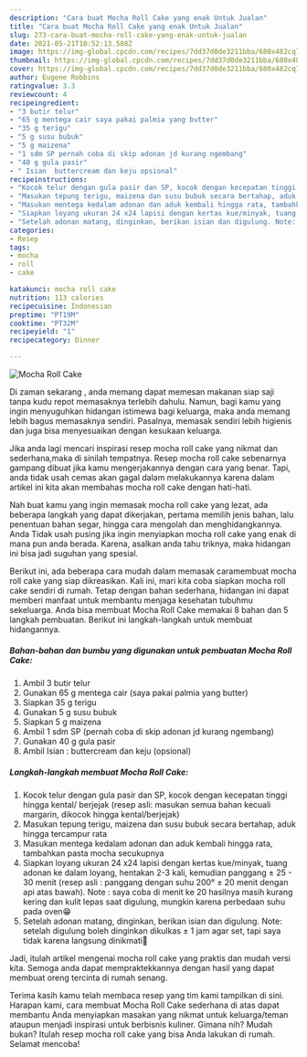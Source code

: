 ```yaml
---
description: "Cara buat Mocha Roll Cake yang enak Untuk Jualan"
title: "Cara buat Mocha Roll Cake yang enak Untuk Jualan"
slug: 273-cara-buat-mocha-roll-cake-yang-enak-untuk-jualan
date: 2021-05-21T10:52:13.588Z
image: https://img-global.cpcdn.com/recipes/7dd37d0de3211bba/680x482cq70/mocha-roll-cake-foto-resep-utama.jpg
thumbnail: https://img-global.cpcdn.com/recipes/7dd37d0de3211bba/680x482cq70/mocha-roll-cake-foto-resep-utama.jpg
cover: https://img-global.cpcdn.com/recipes/7dd37d0de3211bba/680x482cq70/mocha-roll-cake-foto-resep-utama.jpg
author: Eugene Robbins
ratingvalue: 3.3
reviewcount: 4
recipeingredient:
- "3 butir telur"
- "65 g mentega cair saya pakai palmia yang butter"
- "35 g terigu"
- "5 g susu bubuk"
- "5 g maizena"
- "1 sdm SP pernah coba di skip adonan jd kurang ngembang"
- "40 g gula pasir"
- " Isian  buttercream dan keju opsional"
recipeinstructions:
- "Kocok telur dengan gula pasir dan SP, kocok dengan kecepatan tinggi hingga kental/ berjejak (resep asli: masukan semua bahan kecuali margarin, dikocok hingga kental/berjejak)"
- "Masukan tepung terigu, maizena dan susu bubuk secara bertahap, aduk hingga tercampur rata"
- "Masukan mentega kedalam adonan dan aduk kembali hingga rata, tambahkan pasta mocha secukupnya"
- "Siapkan loyang ukuran 24 x24 lapisi dengan kertas kue/minyak, tuang adonan ke dalam loyang, hentakan 2-3 kali, kemudian panggang ± 25 - 30 menit (resep asli : panggang dengan suhu 200° ± 20 menit dengan api atas bawah). Note : saya coba di menit ke 20 hasilnya masih kurang kering dan kulit lepas saat digulung, mungkin karena perbedaan suhu pada oven😁"
- "Setelah adonan matang, dinginkan, berikan isian dan digulung. Note: setelah digulung boleh dinginkan dikulkas ± 1 jam agar set, tapi saya tidak karena langsung dinikmati🤗"
categories:
- Resep
tags:
- mocha
- roll
- cake

katakunci: mocha roll cake 
nutrition: 113 calories
recipecuisine: Indonesian
preptime: "PT19M"
cooktime: "PT32M"
recipeyield: "1"
recipecategory: Dinner

---
```



![Mocha Roll Cake](https://img-global.cpcdn.com/recipes/7dd37d0de3211bba/680x482cq70/mocha-roll-cake-foto-resep-utama.jpg)

Di zaman  sekarang , anda memang dapat memesan makanan siap saji tanpa kudu repot memasaknya terlebih dahulu. Namun, bagi kamu yang ingin menyuguhkan hidangan istimewa bagi keluarga, maka anda memang lebih bagus memasaknya sendiri. Pasalnya, memasak sendiri lebih higienis dan juga bisa menyesuaikan dengan kesukaan keluarga.

Jika anda lagi mencari inspirasi resep mocha roll cake yang nikmat dan sederhana,maka di sinilah tempatnya. Resep mocha roll cake  sebenarnya gampang dibuat jika kamu mengerjakannya dengan cara yang benar. Tapi, anda tidak usah cemas akan gagal dalam melakukannya 
karena dalam artikel ini kita akan membahas mocha roll cake dengan hati-hati.  



Nah buat kamu yang ingin memasak mocha roll cake yang lezat, ada beberapa langkah yang dapat dikerjakan, pertama memilih jenis bahan, lalu penentuan bahan segar, hingga cara mengolah dan menghidangkannya. Anda Tidak usah pusing jika ingin menyiapkan mocha roll cake yang enak di mana pun anda berada. Karena, asalkan anda  tahu triknya, maka hidangan ini bisa jadi suguhan yang spesial.

Berikut ini, ada beberapa cara mudah dalam memasak caramembuat mocha roll cake yang siap dikreasikan. Kali ini, mari kita coba siapkan mocha roll cake sendiri di rumah. Tetap dengan bahan sederhana, hidangan ini dapat memberi manfaat untuk membantu menjaga kesehatan tubuhmu sekeluarga. Anda bisa membuat Mocha Roll Cake memakai 8 bahan dan 5 langkah pembuatan. Berikut ini langkah-langkah untuk membuat hidangannya.

<!--inarticleads1-->

##### Bahan-bahan dan bumbu yang digunakan untuk pembuatan Mocha Roll Cake:

1. Ambil 3 butir telur
1. Gunakan 65 g mentega cair (saya pakai palmia yang butter)
1. Siapkan 35 g terigu
1. Gunakan 5 g susu bubuk
1. Siapkan 5 g maizena
1. Ambil 1 sdm SP (pernah coba di skip adonan jd kurang ngembang)
1. Gunakan 40 g gula pasir
1. Ambil  Isian : buttercream dan keju (opsional)




<!--inarticleads2-->

##### Langkah-langkah membuat Mocha Roll Cake:

1. Kocok telur dengan gula pasir dan SP, kocok dengan kecepatan tinggi hingga kental/ berjejak (resep asli: masukan semua bahan kecuali margarin, dikocok hingga kental/berjejak)
1. Masukan tepung terigu, maizena dan susu bubuk secara bertahap, aduk hingga tercampur rata
1. Masukan mentega kedalam adonan dan aduk kembali hingga rata, tambahkan pasta mocha secukupnya
1. Siapkan loyang ukuran 24 x24 lapisi dengan kertas kue/minyak, tuang adonan ke dalam loyang, hentakan 2-3 kali, kemudian panggang ± 25 - 30 menit (resep asli : panggang dengan suhu 200° ± 20 menit dengan api atas bawah). Note : saya coba di menit ke 20 hasilnya masih kurang kering dan kulit lepas saat digulung, mungkin karena perbedaan suhu pada oven😁
1. Setelah adonan matang, dinginkan, berikan isian dan digulung. Note: setelah digulung boleh dinginkan dikulkas ± 1 jam agar set, tapi saya tidak karena langsung dinikmati🤗




Jadi, itulah artikel mengenai  mocha roll cake  yang praktis dan mudah versi kita. Semoga anda dapat mempraktekkannya dengan hasil yang dapat membuat oreng tercinta di rumah senang. 

Terima kasih kamu telah membaca resep yang tim kami tampilkan di sini. Harapan kami, cara membuat  Mocha Roll Cake sederhana di atas dapat membantu Anda menyiapkan masakan yang nikmat untuk keluarga/teman ataupun menjadi inspirasi untuk berbisnis kuliner. Gimana nih? Mudah bukan? Itulah resep mocha roll cake yang bisa Anda lakukan di rumah. Selamat mencoba!

